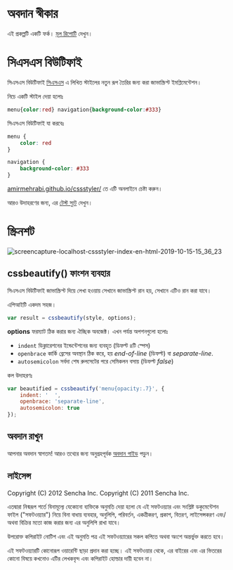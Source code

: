 # অবদান স্বীকার #

এই প্রকল্পটি একটি ফর্ক। [মূল রিপোটি](https://github.com/senchalabs/cssbeautify) দেখুন।


# সিএসএস বিউটিফাই #

সিএসএস বিউটিফাই [সিএসএস](http://www.w3.org/Style/CSS/) এ লিখিত স্টাইলের নতুন রূপ তৈরির জন্য করা জাভাস্ক্রিপ্ট ইমপ্লিমেন্টেশন।

নিচে একটি স্টাইল দেয়া হলোঃ

```css
menu{color:red} navigation{background-color:#333}
```

সিএসএস বিউটিফাই যা করবেঃ

```css
menu {
    color: red
}

navigation {
    background-color: #333
}
```

[amirmehrabi.github.io/cssstyler/](https://amirmehrabi.github.io/cssstyler/) তে এটি অনলাইনে চেষ্টা করুন।

আরও উদাহরণের জন্য, এর [টেস্ট স্যুট](http://cssbeautify.com/test/) দেখুন।


# স্ক্রিনশট #

![screencapture-localhost-cssstyler-index-en-html-2019-10-15-15_36_23](https://user-images.githubusercontent.com/3878847/66830108-93ad8700-ef61-11e9-95d9-df30792b5aef.png)

## cssbeautify() ফাংশন ব্যবহার ##

সিএসএস বিউটিফাই জাভাস্ক্রিপ্ট দিয়ে লেখা হওয়ায় সেখানে জাভাস্ক্রিপ্ট রান হয়, সেখানে এটিও রান করা যাবে।

এপিআইটি একদম সহজ।

```javascript
var result = cssbeautify(style, options);
```

**options** ফরম্যাট ঠিক করার জন্য ঐচ্ছিক অবজেক্ট। এখন পর্যন্ত অপশনগুলো হলোঃ 

  *  <code>indent</code> ডিক্লারেশনের ইন্ডেন্টেশনের জন্য ব্যবহৃত (ডিফল্ট ৪টি স্পেস)
  *  <code>openbrace</code> কার্কি ব্রেসের অবস্থান ঠিক করে, হয় *end-of-line* (ডিফল্ট) বা *separate-line*.
  *  <code>autosemicolon</code> সর্বদা শেষ রুলসেটের পরে সেমিকলন বসায় (ডিফল্ট *false*)

কল উদাহরণঃ

```javascript
var beautified = cssbeautify('menu{opacity:.7}', {
    indent: '  ',
    openbrace: 'separate-line',
    autosemicolon: true
});
```

## অবদান রাখুন ##

আপনার অবদান স্বাগতম! আরও তথ্যের জন্য অনুগ্রহপূর্বক [অবদান গাইড](https://github.com/AmirMehrabi/cssstyler/blob/master/CONTRIBUTING.md) পড়ুন।

## লাইসেন্স ##

Copyright (C) 2012 Sencha Inc.
Copyright (C) 2011 Sencha Inc.

এতদ্বারা নিন্মরূপ শর্তে বিনামূল্যে যেকোনো ব্যক্তিকে অনুমতি দেয়া হলো যে এই সফটওয়্যার এবং সংশ্লিষ্ট ডকুমেন্টেশন ফাইল ("সফটওয়্যার") নিয়ে বিনা বাধায় ব্যবহার, অনুলিপি, পরিবর্তন, একত্রীকরণ, প্রকাশ, বিতরণ, লাইসেন্সকরণ এবং/অথবা বিক্রির মতো কাজ করার জন্য এর অনুলিপি রাখা যাবে।

উপরোক্ত কপিরাইট নোটিশ এবং এই অনুমতি পত্র এই সফটওয়্যারের সকল কপিতে অথবা অংশে অন্তর্ভুক্ত করতে হবে।

এই সফটওয়্যারটি কোনোরূপ ওয়ারেন্টি ছাড়া প্রদান করা হচ্ছে। এই সফটওয়ার থেকে, এর বাইরের এবং এর ভিতরের কোনো বিষয়ে কখনোও এটির লেখকবৃন্দ এবং কপিরাইট হোল্ডার দায়ী হবেন না।
